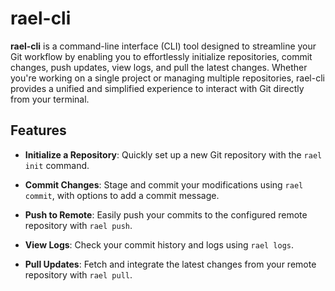 
# rael-cli

**rael-cli** is a command-line interface (CLI) tool designed to streamline your Git workflow by enabling you to effortlessly initialize repositories, commit changes, push updates, view logs, and pull the latest changes. Whether you're working on a single project or managing multiple repositories, rael-cli provides a unified and simplified experience to interact with Git directly from your terminal.

## Features

- **Initialize a Repository**: Quickly set up a new Git repository with the `rael init` command.

- **Commit Changes**: Stage and commit your modifications using `rael commit`, with options to add a commit message.

- **Push to Remote**: Easily push your commits to the configured remote repository with `rael push`.

- **View Logs**: Check your commit history and logs using `rael logs`.

- **Pull Updates**: Fetch and integrate the latest changes from your remote repository with `rael pull`.
